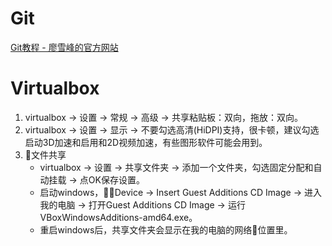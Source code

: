# Git

[Git教程 - 廖雪峰的官方网站](https://www.liaoxuefeng.com/wiki/0013739516305929606dd18361248578c67b8067c8c017b000)

# Virtualbox

1. virtualbox -> 设置 -> 常规 -> 高级 -> 共享粘贴板：双向，拖放：双向。
2. virtualbox -> 设置 -> 显示 -> 不要勾选高清(HiDPI)支持，很卡顿，建议勾选启动3D加速和启用和2D视频加速，有些图形软件可能会用到。
3. 文件共享
    - virtualbox -> 设置 -> 共享文件夹 -> 添加一个文件夹，勾选固定分配和自动挂载 -> 点OK保存设置。
    - 启动windows，Device -> Insert Guest Additions CD Image -> 进入我的电脑 -> 打开Guest Additions CD Image -> 运行VBoxWindowsAdditions-amd64.exe。
    - 重启windows后，共享文件夹会显示在我的电脑的网络位置里。
